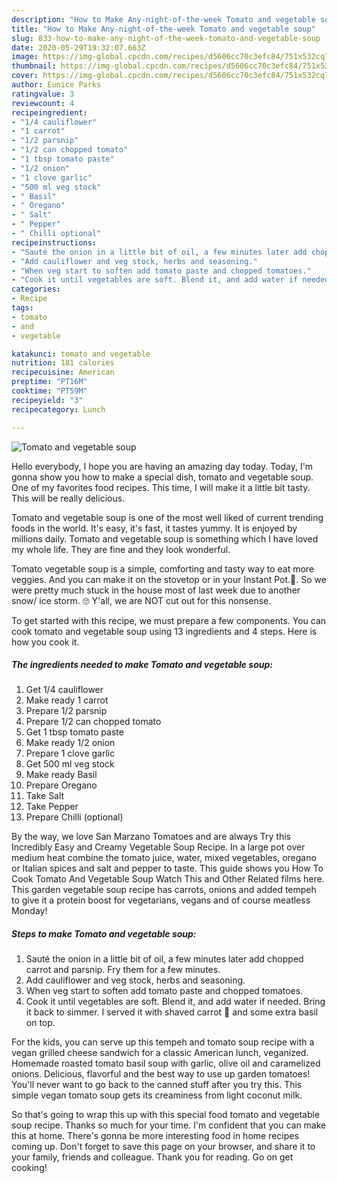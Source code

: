 ```yaml
---
description: "How to Make Any-night-of-the-week Tomato and vegetable soup"
title: "How to Make Any-night-of-the-week Tomato and vegetable soup"
slug: 833-how-to-make-any-night-of-the-week-tomato-and-vegetable-soup
date: 2020-05-29T19:32:07.663Z
image: https://img-global.cpcdn.com/recipes/d5606cc70c3efc84/751x532cq70/tomato-and-vegetable-soup-recipe-main-photo.jpg
thumbnail: https://img-global.cpcdn.com/recipes/d5606cc70c3efc84/751x532cq70/tomato-and-vegetable-soup-recipe-main-photo.jpg
cover: https://img-global.cpcdn.com/recipes/d5606cc70c3efc84/751x532cq70/tomato-and-vegetable-soup-recipe-main-photo.jpg
author: Eunice Parks
ratingvalue: 3
reviewcount: 4
recipeingredient:
- "1/4 cauliflower"
- "1 carrot"
- "1/2 parsnip"
- "1/2 can chopped tomato"
- "1 tbsp tomato paste"
- "1/2 onion"
- "1 clove garlic"
- "500 ml veg stock"
- " Basil"
- " Oregano"
- " Salt"
- " Pepper"
- " Chilli optional"
recipeinstructions:
- "Sauté the onion in a little bit of oil, a few minutes later add chopped carrot and parsnip. Fry them for a few minutes."
- "Add cauliflower and veg stock, herbs and seasoning."
- "When veg start to soften add tomato paste and chopped tomatoes."
- "Cook it until vegetables are soft. Blend it, and add water if needed. Bring it back to simmer. I served it with shaved carrot 🥕 and some extra basil on top."
categories:
- Recipe
tags:
- tomato
- and
- vegetable

katakunci: tomato and vegetable 
nutrition: 181 calories
recipecuisine: American
preptime: "PT16M"
cooktime: "PT59M"
recipeyield: "3"
recipecategory: Lunch

---
```



![Tomato and vegetable soup](https://img-global.cpcdn.com/recipes/d5606cc70c3efc84/751x532cq70/tomato-and-vegetable-soup-recipe-main-photo.jpg)

Hello everybody, I hope you are having an amazing day today. Today, I'm gonna show you how to make a special dish, tomato and vegetable soup. One of my favorites food recipes. This time, I will make it a little bit tasty. This will be really delicious.

Tomato and vegetable soup is one of the most well liked of current trending foods in the world. It's easy, it's fast, it tastes yummy. It is enjoyed by millions daily. Tomato and vegetable soup is something which I have loved my whole life. They are fine and they look wonderful.

Tomato vegetable soup is a simple, comforting and tasty way to eat more veggies. And you can make it on the stovetop or in your Instant Pot.🎉. So we were pretty much stuck in the house most of last week due to another snow/ ice storm. 🙄 Y&#39;all, we are NOT cut out for this nonsense.


To get started with this recipe, we must prepare a few components. You can cook tomato and vegetable soup using 13 ingredients and 4 steps. Here is how you cook it.

<!--inarticleads1-->

##### The ingredients needed to make Tomato and vegetable soup:

1. Get 1/4 cauliflower
1. Make ready 1 carrot
1. Prepare 1/2 parsnip
1. Prepare 1/2 can chopped tomato
1. Get 1 tbsp tomato paste
1. Make ready 1/2 onion
1. Prepare 1 clove garlic
1. Get 500 ml veg stock
1. Make ready  Basil
1. Prepare  Oregano
1. Take  Salt
1. Take  Pepper
1. Prepare  Chilli (optional)


By the way, we love San Marzano Tomatoes and are always Try this Incredibly Easy and Creamy Vegetable Soup Recipe. In a large pot over medium heat combine the tomato juice, water, mixed vegetables, oregano or Italian spices and salt and pepper to taste. This guide shows you How To Cook Tomato And Vegetable Soup Watch This and Other Related films here. This garden vegetable soup recipe has carrots, onions and added tempeh to give it a protein boost for vegetarians, vegans and of course meatless Monday! 

<!--inarticleads2-->

##### Steps to make Tomato and vegetable soup:

1. Sauté the onion in a little bit of oil, a few minutes later add chopped carrot and parsnip. Fry them for a few minutes.
1. Add cauliflower and veg stock, herbs and seasoning.
1. When veg start to soften add tomato paste and chopped tomatoes.
1. Cook it until vegetables are soft. Blend it, and add water if needed. Bring it back to simmer. I served it with shaved carrot 🥕 and some extra basil on top.


For the kids, you can serve up this tempeh and tomato soup recipe with a vegan grilled cheese sandwich for a classic American lunch, veganized. Homemade roasted tomato basil soup with garlic, olive oil and caramelized onions. Delicious, flavorful and the best way to use up garden tomatoes! You&#39;ll never want to go back to the canned stuff after you try this. This simple vegan tomato soup gets its creaminess from light coconut milk. 

So that's going to wrap this up with this special food tomato and vegetable soup recipe. Thanks so much for your time. I'm confident that you can make this at home. There's gonna be more interesting food in home recipes coming up. Don't forget to save this page on your browser, and share it to your family, friends and colleague. Thank you for reading. Go on get cooking!
